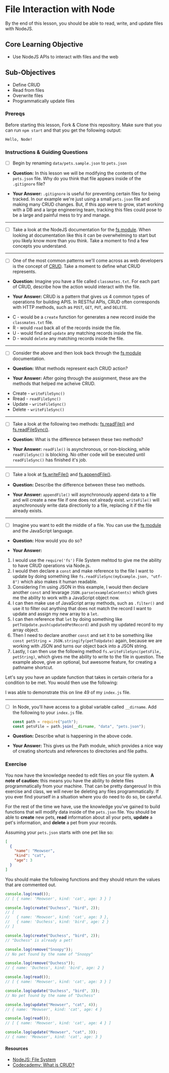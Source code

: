 # File Interaction with Node

By the end of this lesson, you should be able to read, write, and update files with NodeJS.

## Core Learning Objective

- Use NodeJS APIs to interact with files and the web

## Sub-Objectives

- Define CRUD
- Read from files
- Overwrite files
- Programmatically update files

### Prereqs

Before starting this lesson, Fork & Clone this repository. Make sure that you can run `npm start` and that you get the following output:

```
Hello, Node!
```

### Instructions & Guiding Questions

- [ ] Begin by renaming `data/pets.sample.json` to `pets.json`

* **Question:** In this lesson we will be modifying the contents of the `pets.json` file. Why do you think that file appears inside of the `.gitignore` file?

* **Your Answer:**
  `.gitignore` is useful for preventing certain files for being tracked. In our example we're just using a small `pets.json` file and making many CRUD changes. But, if this app were to grow, start working with a DB and a large engineering team, tracking this files could pose to be a large and painful mess to try and manage.

---

- [ ] Take a look at the NodeJS documentation for the [fs module](https://nodejs.org/api/fs.html). When looking at documentation like this it can be overwhelming to start but you likely know more than you think. Take a moment to find a few concepts you understand.

---

- [ ] One of the most common patterns we'll come across as web developers is the concept of [CRUD](https://www.codecademy.com/articles/what-is-crud). Take a moment to define what CRUD represents.

* **Question:** Imagine you have a file called `classmates.txt`. For each part of CRUD, describe how the action would interact with the file.

* **Your Answer:**
  CRUD is a pattern that gives us 4 common types of operations for building APIS. In RESTful APIs, CRUD often corresponds with HTTP methods, such as `POST`, `GET`, `PUT`, and `DELETE`.

- C - would be a `create` function for generates a new record inside the `classmates.txt` file.
- R - would `read` back all of the records inside the file.
- U - would find and `update` any matching records inside the file.
- D - would `delete` any matching records inside the file.

---

- [ ] Consider the above and then look back through the [fs module](https://nodejs.org/api/fs.html) documentation.

* **Question:** What methods represent each CRUD action?

* **Your Answer:**
  After going through the assignment, these are the methods that helped me acheive CRUD.

- Create - `writeFileSync()`
- Rread - `readFileSync()`
- Update - `writeFileSync()`
- Delete - `writeFileSync()`

---

- [ ] Take a look at the following two methods: [fs.readFile()](https://nodejs.org/api/fs.html#fs_fs_readfile_path_options_callback) and [fs.readFileSync()](https://nodejs.org/api/fs.html#fs_fs_readfilesync_path_options).

* **Question:** What is the difference between these two methods?

* **Your Answer:**
  `readFile()` is asynchronous, or non-blocking, while `readFileSync()` is blocking. No other code will be executed until `readFileSync()` has finished it's job.

---

- [ ] Take a look at [fs.writeFile()](https://nodejs.org/api/fs.html#fs_fs_writefile_file_data_options_callback) and [fs.appendFile()](https://nodejs.org/api/fs.html#fs_fs_appendfile_path_data_options_callback).

* **Question:** Describe the difference between these two methods.

* **Your Answer:**
  `appendFile()` will asynchronously append data to a file and will create a new file if one does not already exist. `writeFile()` will asynchronously write data directionly to a file, replacing it if the file already exists.

---

- [ ] Imagine you want to edit the middle of a file. You can use the [fs module](https://nodejs.org/api/fs.html) and the JavaScript language.

* **Question:** How would you do so?

* **Your Answer:**

1. I would use the `require('fs')` File System mehtod to give me the ability to have CRUD operations via Node.js.
2. I would then declare a `const` and make reference to the file I want to update by doing something like `fs.readFileSync(myExample.json, "utf-8")` which also makes it human readable.
3. Considering I'm using JSON in this example, I would then declare another `const` and levarage `JSON.parse(exampleContents)` which gives me the ability to work with a JavaScript object now.
4. I can then make use of JavaScript array methods, such as `.filter()` and use it to filter out anything that does not match the record I want to update and assign my new array to a `let`.
5. I can then reference that `let` by doing something like `petToUpdate.push(updatedPetRecord)` and push my updated record to my array object.
6. Then I need to declare another `const` and set it to be something like `const petString = JSON.stringify(petToUpdate)` again, because we are working with JSON and turns our object back into a JSON string.
7. Lastly, I can then use the following method `fs.writeFileSync(petsFile, petString)`, which gives me the ability to write to the file in question. The example above, give an optional, but awesome feature, for creating a pathname shortcut.

Let's say you have an update function that takes in certain criteria for a condition to be met. You would then use the following:

I was able to demonstrate this on line 49 of my `index.js` file.

---

- [ ] In Node, you'll have access to a global variable called `__dirname`. Add the following to your `index.js` file.
  ```js
  const path = require("path");
  const petsFile = path.join(__dirname, "data", "pets.json");
  ```

* **Question:** Describe what is happening in the above code.

* **Your Answer:**
  This gives us the Path module, which provides a nice way of creating shortcuts and references to directories and file paths.

### Exercise

You now have the knowledge needed to edit files on your file system. **A note of caution:** this means you have the ability to delete files programmatically from your machine. That can be pretty dangerous! In this exercise and class, we will never be deleting any files programmatically. If you ever find yourself in a situation where you do need to do so, be careful.

For the rest of the time we have, use the knowledge you've gained to build functions that will modify data inside of the `pets.json` file. You should be able to **create** new pets, **read** information about all your pets, **update** a pet's information, and **delete** a pet from your records.

Assuming your `pets.json` starts with one pet like so:

```json
[
  {
    "name": "Meowser",
    "kind": "cat",
    "age": 3
  }
]
```

You should make the following functions and they should return the values that are commented out.

```js
console.log(read());
// [ { name: 'Meowser', kind: 'cat', age: 3 } ]

console.log(create("Duchess", "bird", 2));
// [
//   { name: 'Meowser', kind: 'cat', age: 3 },
//   { name: 'Duchess', kind: 'bird', age: 2 }
// ]

console.log(create("Duchess", "bird", 2));
// "Duchess" is already a pet!

console.log(remove("Snoopy"));
// No pet found by the name of "Snoopy"

console.log(remove("Duchess"));
// { name: 'Duchess', kind: 'bird', age: 2 }

console.log(read());
// [ { name: 'Meowser', kind: 'cat', age: 3 } ]

console.log(update("Duchess", "bird", 3));
// No pet found by the name of "Duchess"

console.log(update("Meowser", "cat", 4));
// { name: 'Meowser', kind: 'cat', age: 4 }

console.log(read());
// [ { name: 'Meowser', kind: 'cat', age: 4 } ]

console.log(update("Meowser", "cat", 3));
// { name: 'Meowser', kind: 'cat', age: 3 }
```

#### Resources

- [NodeJS: File System](https://nodejs.org/api/fs.html)
- [Codecademy: What is CRUD?](https://www.codecademy.com/articles/what-is-crud)
